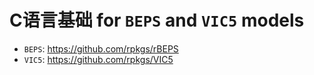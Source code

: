 # C语言基础 for `BEPS` and `VIC5` models

- `BEPS`: <https://github.com/rpkgs/rBEPS>
- `VIC5`: <https://github.com/rpkgs/VIC5>
